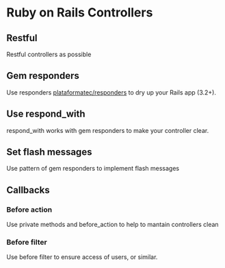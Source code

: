 # Ruby on Rails Controllers

## Restful

Restful controllers as possible

## Gem responders

Use responders [plataformatec/responders](https://github.com/plataformatec/responders) to dry up your Rails app (3.2+).

## Use respond_with

respond_with works with gem responders to make your controller clear.

## Set flash messages

Use pattern of gem responders to implement flash messages

## Callbacks

### Before action

Use private methods and before_action to help to mantain controllers clean

### Before filter

Use before filter to ensure access of users, or similar.
